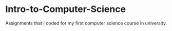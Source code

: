 # Intro-to-Computer-Science
Assignments that I coded for my first computer science course in university.
